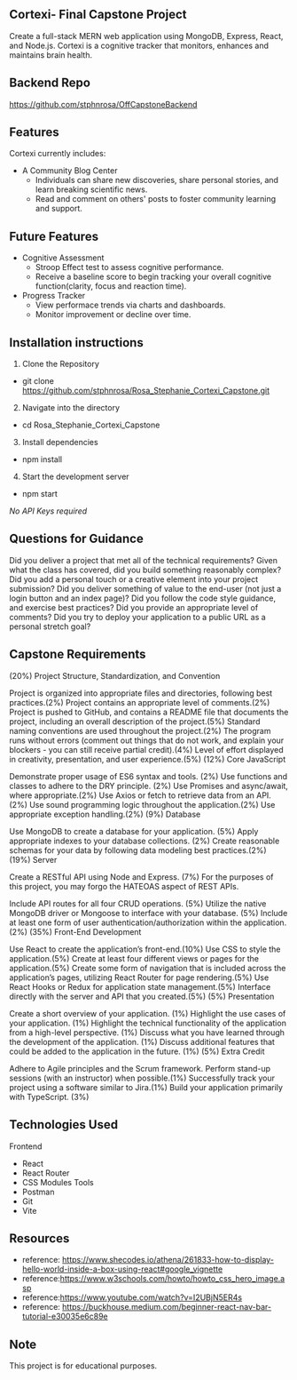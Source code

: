 ## Cortexi- Final Capstone Project
Create a full-stack MERN web application using MongoDB, Express, React, and Node.js.
Cortexi is a cognitive tracker that monitors, enhances and maintains brain health.

## Backend Repo
https://github.com/stphnrosa/OffCapstoneBackend

## Features
Cortexi currently includes:

  - A Community Blog Center
     - Individuals can share new discoveries, share personal stories, and learn breaking scientific news.
     - Read and comment on others' posts to foster community learning and support. 

## Future Features
  - Cognitive Assessment 
     - Stroop Effect test to assess cognitive performance. 
     - Receive a baseline score to begin tracking your overall cognitive function(clarity, focus and reaction time).
  - Progress Tracker
     - View performace trends via charts and dashboards. 
     - Monitor improvement or decline over time.

## Installation instructions
1. Clone the Repository
 - git clone https://github.com/stphnrosa/Rosa_Stephanie_Cortexi_Capstone.git
2. Navigate into the directory
 - cd Rosa_Stephanie_Cortexi_Capstone
3. Install dependencies
 - npm install
4. Start the development server
 - npm start

 *No API Keys required*

## Questions for Guidance
Did you deliver a project that met all of the technical requirements?
Given what the class has covered, did you build something reasonably complex?
Did you add a personal touch or a creative element into your project submission?
Did you deliver something of value to the end-user (not just a login button and an index page)?
Did you follow the code style guidance, and exercise best practices?
Did you provide an appropriate level of comments?
Did you try to deploy your application to a public URL as a personal stretch goal?

## Capstone Requirements
(20%) Project Structure, Standardization, and Convention

Project is organized into appropriate files and directories, following best practices.(2%)
Project contains an appropriate level of comments.(2%)
Project is pushed to GitHub, and contains a README file that documents the project, including an overall description of the project.(5%)
Standard naming conventions are used throughout the project.(2%)
The program runs without errors (comment out things that do not work, and explain your blockers - you can still receive partial credit).(4%)
Level of effort displayed in creativity, presentation, and user experience.(5%)
(12%) Core JavaScript

Demonstrate proper usage of ES6 syntax and tools. (2%)
Use functions and classes to adhere to the DRY principle. (2%)
Use Promises and async/await, where appropriate.(2%)
Use Axios or fetch to retrieve data from an API.(2%)
Use sound programming logic throughout the application.(2%)
Use appropriate exception handling.(2%)
(9%) Database

Use MongoDB to create a database for your application. (5%)
Apply appropriate indexes to your database collections. (2%)
Create reasonable schemas for your data by following data modeling best practices.(2%)
(19%) Server

Create a RESTful API using Node and Express. (7%)
For the purposes of this project, you may forgo the HATEOAS aspect of REST APIs.

Include API routes for all four CRUD operations. (5%)
Utilize the native MongoDB driver or Mongoose to interface with your database. (5%)
Include at least one form of user authentication/authorization within the application. (2%)
(35%) Front-End Development

Use React to create the application’s front-end.(10%)
Use CSS to style the application.(5%)
Create at least four different views or pages for the application.(5%)
Create some form of navigation that is included across the application’s pages, utilizing React Router for page rendering.(5%)
Use React Hooks or Redux for application state management.(5%)
Interface directly with the server and API that you created.(5%)
(5%) Presentation

Create a short overview of your application. (1%)
Highlight the use cases of your application. (1%)
Highlight the technical functionality of the application from a high-level perspective. (1%)
Discuss what you have learned through the development of the application. (1%)
Discuss additional features that could be added to the application in the future. (1%)
(5%) Extra Credit

Adhere to Agile principles and the Scrum framework. Perform stand-up sessions (with an instructor) when possible.(1%)
Successfully track your project using a software similar to Jira.(1%)
Build your application primarily with TypeScript. (3%)

## Technologies Used
Frontend
  - React
  - React Router
  - CSS Modules
Tools
  - Postman
  - Git
  - Vite
 
## Resources
 - reference: https://www.shecodes.io/athena/261833-how-to-display-hello-world-inside-a-box-using-react#google_vignette
 - reference:https://www.w3schools.com/howto/howto_css_hero_image.asp
 - reference:https://www.youtube.com/watch?v=I2UBjN5ER4s
 - reference: https://buckhouse.medium.com/beginner-react-nav-bar-tutorial-e30035e6c89e
## Note
This project is for educational purposes.